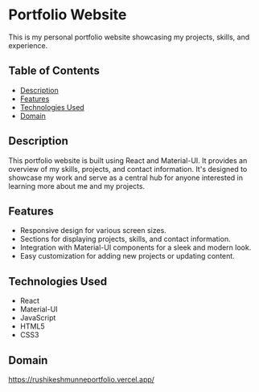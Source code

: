 # Portfolio Website

This is my personal portfolio website showcasing my projects, skills, and experience.

## Table of Contents

- [Description](#description)
- [Features](#features)
- [Technologies Used](#technologies-used)
- [Domain](#domain)

## Description

This portfolio website is built using React and Material-UI. It provides an overview of my skills, projects, and contact information. It's designed to showcase my work and serve as a central hub for anyone interested in learning more about me and my projects.

## Features

- Responsive design for various screen sizes.
- Sections for displaying projects, skills, and contact information.
- Integration with Material-UI components for a sleek and modern look.
- Easy customization for adding new projects or updating content.

## Technologies Used

- React
- Material-UI
- JavaScript
- HTML5
- CSS3

## Domain

https://rushikeshmunneportfolio.vercel.app/
